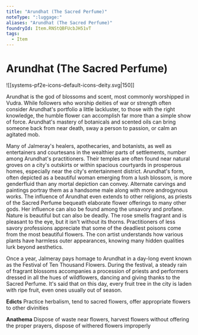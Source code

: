 ```yaml
---
title: "Arundhat (The Sacred Perfume)"
noteType: ":luggage:"
aliases: "Arundhat (The Sacred Perfume)"
foundryId: Item.RNStQBFUcbJH51vT
tags:
  - Item
---
```


# Arundhat (The Sacred Perfume)
![[systems-pf2e-icons-default-icons-deity.svg|150]]

Arundhat is the god of blossoms and scent, most commonly worshipped in Vudra. While followers who worship deities of war or strength often consider Arundhat's portfolio a little lackluster, to those with the right knowledge, the humble flower can accomplish far more than a simple show of force. Arundhat's mastery of botanicals and scented oils can bring someone back from near death, sway a person to passion, or calm an agitated mob.

Many of Jalmeray's healers, apothecaries, and botanists, as well as entertainers and courtesans in the wealthier parts of settlements, number among Arundhat's practitioners. Their temples are often found near natural groves on a city's outskirts or within spacious courtyards in prosperous homes, especially near the city's entertainment district. Arundhat's form, often depicted as a beautiful woman emerging from a lush blossom, is more genderfluid than any mortal depiction can convey. Alternate carvings and paintings portray them as a handsome male along with more androgynous works. The influence of Arundhat even extends to other religions, as priests of the Sacred Perfume bequeath elaborate flower offerings to many other gods. Her influence can also be found among the unsavory and profane. Nature is beautiful but can also be deadly. The rose smells fragrant and is pleasant to the eye, but it isn't without its thorns. Practitioners of less savory professions appreciate that some of the deadliest poisons come from the most beautiful flowers. The con artist understands how various plants have harmless outer appearances, knowing many hidden qualities lurk beyond aesthetics.

Once a year, Jalmeray pays homage to Arundhat in a day-long event known as the Festival of Ten Thousand Flowers. During the festival, a steady rain of fragrant blossoms accompanies a procession of priests and performers dressed in all the hues of wildflowers, dancing and giving thanks to the Sacred Perfume. It's said that on this day, every fruit tree in the city is laden with ripe fruit, even ones usually out of season.

**Edicts** Practice herbalism, tend to sacred flowers, offer appropriate flowers to other divinities

**Anathema** Dispose of waste near flowers, harvest flowers without offering the proper prayers, dispose of withered flowers improperly
